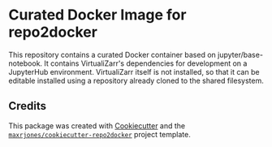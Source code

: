 # Curated Docker Image for repo2docker

This repository contains a curated Docker container based on jupyter/base-notebook. It contains VirtualiZarr's dependencies for development on a JupyterHub environment. VirtualiZarr itself is not installed, so that it can be editable installed using a repository already cloned to the shared filesystem.

## Credits

This package was created with [Cookiecutter](https://github.com/cookiecutter/cookiecutter) and the [`maxrjones/cookiecutter-repo2docker`](https://github.com/maxrjones/cookiecutter-repo2docker) project template.
